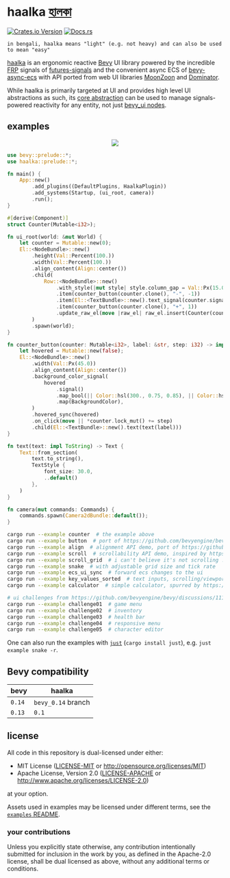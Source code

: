 # haalka [হালকা](https://translate.google.com/?sl=bn&tl=en&text=%E0%A6%B9%E0%A6%BE%E0%A6%B2%E0%A6%95%E0%A6%BE&op=translate)

[![Crates.io Version](https://img.shields.io/crates/v/haalka?style=for-the-badge)](https://crates.io/crates/haalka)
[![Docs.rs](https://img.shields.io/docsrs/haalka?style=for-the-badge)](https://docs.rs/haalka)

```text
in bengali, haalka means "light" (e.g. not heavy) and can also be used to mean "easy"
```

[haalka](https://github.com/databasedav/haalka) is an ergonomic reactive [Bevy](https://github.com/bevyengine/bevy) UI library powered by the incredible [FRP](https://en.wikipedia.org/wiki/Functional_reactive_programming) signals of [futures-signals](https://github.com/Pauan/rust-signals) and the convenient async ECS of [bevy-async-ecs](https://github.com/dlom/bevy-async-ecs) with API ported from web UI libraries [MoonZoon](https://github.com/MoonZoon/MoonZoon) and [Dominator](https://github.com/Pauan/rust-dominator).

While haalka is primarily targeted at UI and provides high level UI abstractions as such, its [core abstraction](https://docs.rs/haalka/latest/haalka/struct.RawHaalkaEl.html) can be used to manage signals-powered reactivity for any entity, not just [bevy_ui nodes](https://github.com/bevyengine/bevy/blob/main/crates/bevy_ui/src/node_bundles.rs).

## examples

<p align="center">
  <img src="https://raw.githubusercontent.com/databasedav/haalka/main/docs/static/counter.gif">
</p>

```rust no_run
use bevy::prelude::*;
use haalka::prelude::*;

fn main() {
    App::new()
        .add_plugins((DefaultPlugins, HaalkaPlugin))
        .add_systems(Startup, (ui_root, camera))
        .run();
}

#[derive(Component)]
struct Counter(Mutable<i32>);

fn ui_root(world: &mut World) {
    let counter = Mutable::new(0);
    El::<NodeBundle>::new()
        .height(Val::Percent(100.))
        .width(Val::Percent(100.))
        .align_content(Align::center())
        .child(
            Row::<NodeBundle>::new()
                .with_style(|mut style| style.column_gap = Val::Px(15.0))
                .item(counter_button(counter.clone(), "-", -1))
                .item(El::<TextBundle>::new().text_signal(counter.signal().map(text)))
                .item(counter_button(counter.clone(), "+", 1))
                .update_raw_el(move |raw_el| raw_el.insert(Counter(counter))),
        )
        .spawn(world);
}

fn counter_button(counter: Mutable<i32>, label: &str, step: i32) -> impl Element {
    let hovered = Mutable::new(false);
    El::<NodeBundle>::new()
        .width(Val::Px(45.0))
        .align_content(Align::center())
        .background_color_signal(
            hovered
                .signal()
                .map_bool(|| Color::hsl(300., 0.75, 0.85), || Color::hsl(300., 0.75, 0.75))
                .map(BackgroundColor),
        )
        .hovered_sync(hovered)
        .on_click(move || *counter.lock_mut() += step)
        .child(El::<TextBundle>::new().text(text(label)))
}

fn text(text: impl ToString) -> Text {
    Text::from_section(
        text.to_string(),
        TextStyle {
            font_size: 30.0,
            ..default()
        },
    )
}

fn camera(mut commands: Commands) {
    commands.spawn(Camera2dBundle::default());
}
```

```bash
cargo run --example counter  # the example above
cargo run --example button  # port of https://github.com/bevyengine/bevy/blob/main/examples/ui/button.rs
cargo run --example align  # alignment API demo, port of https://github.com/MoonZoon/MoonZoon/tree/main/examples/align and https://github.com/MoonZoon/MoonZoon/tree/main/examples/align_content
cargo run --example scroll  # scrollability API demo, inspired by https://github.com/mintlu8/bevy-rectray/blob/main/examples/scroll_discrete.rs
cargo run --example scroll_grid  # i can't believe it's not scrolling !
cargo run --example snake  # with adjustable grid size and tick rate
cargo run --example ecs_ui_sync  # forward ecs changes to the ui
cargo run --example key_values_sorted  # text inputs, scrolling/viewport control, and reactive lists; promises made promises kept ! https://discord.com/channels/691052431525675048/1192585689460658348/1193431789465776198 (yes i take requests)
cargo run --example calculator  # simple calculator, spurred by https://discord.com/channels/691052431525675048/885021580353237032/1263661461364932639

# ui challenges from https://github.com/bevyengine/bevy/discussions/11100
cargo run --example challenge01  # game menu
cargo run --example challenge02  # inventory
cargo run --example challenge03  # health bar
cargo run --example challenge04  # responsive menu
cargo run --example challenge05  # character editor
```
One can also run the examples with [`just`](https://github.com/casey/just) (`cargo install just`), e.g. `just example snake -r`.

## Bevy compatibility

|bevy|haalka|
|-|-|
|`0.14`|`bevy_0.14` branch|
|`0.13`|`0.1`|

## license
All code in this repository is dual-licensed under either:

- MIT License ([LICENSE-MIT](https://github.com/databasedav/haalka/blob/main/LICENSE-MIT) or <http://opensource.org/licenses/MIT>)
- Apache License, Version 2.0 ([LICENSE-APACHE](https://github.com/databasedav/haalka/blob/main/LICENSE-APACHE) or <http://www.apache.org/licenses/LICENSE-2.0>)

at your option.

Assets used in examples may be licensed under different terms, see the [`examples` README](https://github.com/databasedav/haalka/blob/main/examples/README.md).

### your contributions
Unless you explicitly state otherwise, any contribution intentionally submitted for inclusion in the work by you, as defined in the Apache-2.0 license, shall be dual licensed as above, without any additional terms or conditions.

